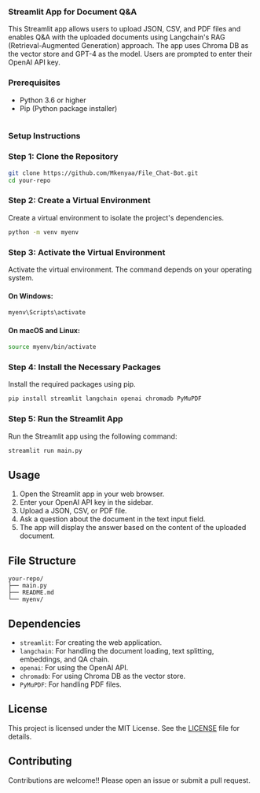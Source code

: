 ### Streamlit App for Document Q&A

This Streamlit app allows users to upload JSON, CSV, and PDF files and enables Q&A with the uploaded documents using Langchain's RAG (Retrieval-Augmented Generation) approach. The app uses Chroma DB as the vector store and GPT-4 as the model. Users are prompted to enter their OpenAI API key.

### Prerequisites
- Python 3.6 or higher
- Pip (Python package installer)
```
```
### Setup Instructions

### Step 1: Clone the Repository

```sh
git clone https://github.com/Mkenyaa/File_Chat-Bot.git
cd your-repo
```

### Step 2: Create a Virtual Environment

Create a virtual environment to isolate the project's dependencies.

```sh
python -m venv myenv
```

### Step 3: Activate the Virtual Environment

Activate the virtual environment. The command depends on your operating system.

#### On Windows:
```sh
myenv\Scripts\activate
```

#### On macOS and Linux:
```sh
source myenv/bin/activate
```

### Step 4: Install the Necessary Packages

Install the required packages using pip.

```sh
pip install streamlit langchain openai chromadb PyMuPDF
```

### Step 5: Run the Streamlit App

Run the Streamlit app using the following command:

```sh
streamlit run main.py
```

## Usage

1. Open the Streamlit app in your web browser.
2. Enter your OpenAI API key in the sidebar.
3. Upload a JSON, CSV, or PDF file.
4. Ask a question about the document in the text input field.
5. The app will display the answer based on the content of the uploaded document.

## File Structure

```
your-repo/
├── main.py
├── README.md
└── myenv/
```

## Dependencies

- `streamlit`: For creating the web application.
- `langchain`: For handling the document loading, text splitting, embeddings, and QA chain.
- `openai`: For using the OpenAI API.
- `chromadb`: For using Chroma DB as the vector store.
- `PyMuPDF`: For handling PDF files.

## License

This project is licensed under the MIT License. See the [LICENSE](LICENSE) file for details.

## Contributing

Contributions are welcome!! Please open an issue or submit a pull request.

```